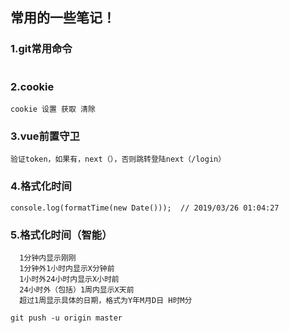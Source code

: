 ## 常用的一些笔记！

### 1.git常用命令

```

```

### 2.cookie

```
cookie 设置 获取 清除
```

### 3.vue前置守卫

```
验证token，如果有，next（），否则跳转登陆next（/login）
```

### 4.格式化时间

```
console.log(formatTime(new Date()));  // 2019/03/26 01:04:27
```

### 5.格式化时间（智能）

```
  1分钟内显示刚刚
  1分钟外1小时内显示X分钟前
  1小时外24小时内显示X小时前
  24小时外（包括）1周内显示X天前
  超过1周显示具体的日期，格式为Y年M月D日 H时M分
```







```
git push -u origin master
```
